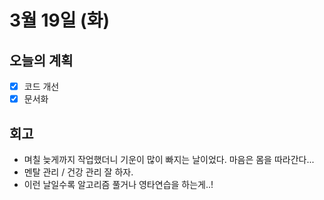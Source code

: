 # 3월 19일 \(화\)

## 오늘의 계획

* [x] 코드 개선
* [x] 문서화

## 회고

* 며칠 늦게까지 작업했더니 기운이 많이 빠지는 날이었다. 마음은 몸을 따라간다...
* 멘탈 관리 / 건강 관리 잘 하자.
* 이런 날일수록 알고리즘 풀거나 영타연습을 하는게..!

